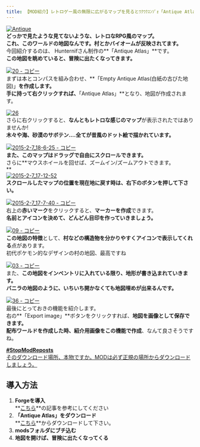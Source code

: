 ```yaml
---
title: 【MOD紹介】レトロゲー風の無限に広がるマップを見るとﾜｸﾜｸｽﾝｿﾞｫ「Antique Atlas」
---
```


[![Antique](https://cdn-ak.f.st-hatena.com/images/fotolife/s/sasigume/20210208/20210208150626.png)](#8/c/8c1cd96f.png "Antique")  
**どっかで見たような見てないような、レトロなRPG風のマップ。  
これ、このワールドの地図なんです。村とかバイオームが反映されてます。**  
今回紹介するのは、 Hunternifさん制作の**「Antique Atlas」**です。  
**この地図を眺めていると、冒険に出たくなってきます。**

[![20 - コピー](https://cdn-ak.f.st-hatena.com/images/fotolife/s/sasigume/20210208/20210208150156.png)](#8/7/874a094a.png "20 - コピー")  
まずは本とコンパスを組み合わせ、**「Empty Antique Atlas(白紙の古びた地図)」**を作成します。  
**手に持って右クリック**すれば、**「Antique Atlas」**となり、地図が作成されます。

[![26](https://cdn-ak.f.st-hatena.com/images/fotolife/s/sasigume/20210208/20210208151240.png)](#9/2/92f1c4be.png "26")  
さらに右クリックすると、**なんともレトロな感じのマップ**が表示されたではありませんか!  
**木々や海、砂漠のサボテン….全てが昔風のドット絵で描かれています。**

[![2015-2-7_18-6-25 - コピー](https://cdn-ak.f.st-hatena.com/images/fotolife/s/sasigume/20210208/20210208142842.jpg)](#6/a/6a5a2cc0.jpg "2015-2-7_18-6-25 - コピー")  
**また、このマップはドラッグで自由にスクロールできます。**  
さらに**マウスホイールを回せば、ズームイン/ズームアウトできます。  
**  
[![2015-2-7_17-12-52](https://cdn-ak.f.st-hatena.com/images/fotolife/s/sasigume/20210208/20210208124814.jpg)](#0/3/039bb334.jpg "2015-2-7_17-12-52")  
**スクロールしたマップの位置を現在地に戻す時は、右下のボタンを押して下さい。**

[![2015-2-7_17-7-40 - コピー](https://cdn-ak.f.st-hatena.com/images/fotolife/s/sasigume/20210208/20210208144518.jpg)](#7/8/78c08937.jpg "2015-2-7_17-7-40 - コピー")  
右上の**赤いマーク**をクリックすると、**マーカーを作成**できます。  
**名前とアイコンを決めて、どんどん目印を作っていきましょう。**

[![09 - コピー](https://cdn-ak.f.st-hatena.com/images/fotolife/s/sasigume/20210208/20210208175144.png)](#f/0/f033a9d0.png "09 - コピー")  
**この地図の特徴**として、**村などの構造物を分かりやすくアイコンで表示してくれる**点があります。  
初代ポケモン的なデザインの村の地図、最高ですね

[![03 - コピー](https://cdn-ak.f.st-hatena.com/images/fotolife/s/sasigume/20210208/20210208153417.png)](#a/7/a716baa1.png "03 - コピー")  
また、**この地図をインベントリに入れている限り、地形が書き込まれていきます。**  
**バニラの地図のように、いちいち開かなくても地図埋めが出来るんです。**

[![36 - コピー](https://cdn-ak.f.st-hatena.com/images/fotolife/s/sasigume/20210208/20210208131306.png)](#1/c/1c7011fb.png "36 - コピー")  
最後にとっておきの機能を紹介します。  
右の**「Export image」**ボタンをクリックすれば、**地図を画像として保存できます。**  
**配布ワールドを作成した時、紹介用画像をこの機能で作成**、なんて良さそうですね。

[**#StopModReposts**  
そのダウンロード場所、本物ですか。MODは必ず正規の場所からダウンロードしましょう。](https://www.napoan.com/stop-mod-reposts/)

## 導入方法 

1.  **Forgeを導入**  
    **[こちら](/minecraft-je/howto/install-forge/)**の記事を参考にしてください
2.  **「Antique Atlas」をダウンロード**  
    **[こちら](http://www.minecraftforum.net/forums/mapping-and-modding/minecraft-mods/1292324-antique-atlas "MOD「Antique Atlas」のダウンロード")**からダウンロードして下さい。
3.  **modsフォルダにブチ込む** 
4.  **地図を開けば、冒険に出たくなってくる**
